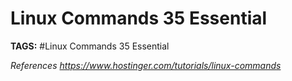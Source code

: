 # Linux Commands 35 Essential



__TAGS:__
#Linux Commands 35 Essential

_References_
_https://www.hostinger.com/tutorials/linux-commands_

